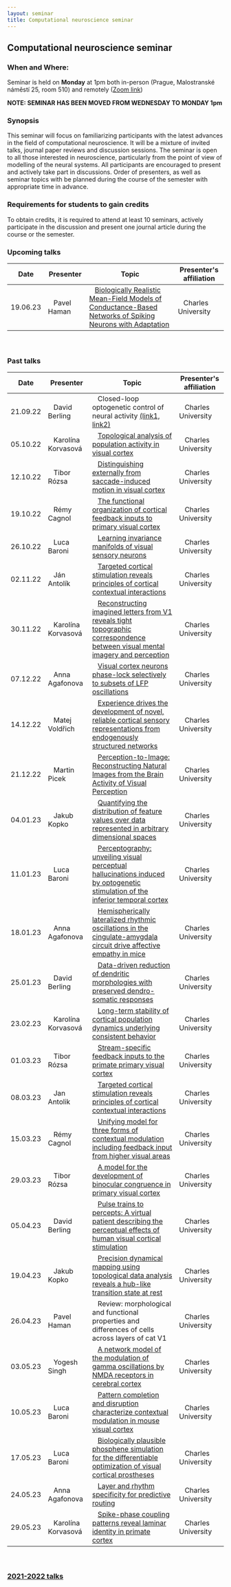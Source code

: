 ```yaml
---
layout: seminar
title: Computational neuroscience seminar
---
```


## Computational neuroscience seminar 

### When and Where: 

Seminar is held on <b>Monday</b> at 1pm both in-person (Prague, Malostranské náměstí 25, room 510) and remotely ([Zoom link](https://cuni-cz.zoom.us/j/99670017268)) 

<b>NOTE: SEMINAR HAS BEEN MOVED FROM WEDNESDAY TO MONDAY 1pm</b>



### Synopsis

This seminar will focus on familiarizing participants with the latest advances in the field of computational neuroscience. It will be a mixture of invited talks, journal paper reviews and discussion sessions. The seminar is open to all those interested in neuroscience, particularly from the point of view of modelling of the neural systems.
All participants are encouraged to present and actively take part in discussions. Order of presenters, as well as seminar topics with be planned during the course of the semester with appropriate time in advance.

### Requirements for students to gain credits

To obtain credits, it is required to attend at least 10 seminars, actively participate in the discussion and present one journal article during the course or the semester.

### Upcoming talks


|Date| Presenter | Topic  |  Presenter's affiliation |
|-------|---------------------------------|----|----|
|19.06.23| &nbsp;&nbsp;  Pavel Haman | &nbsp;&nbsp; [Biologically Realistic Mean-Field Models of Conductance-Based Networks of Spiking Neurons with Adaptation](https://direct.mit.edu/neco/article-abstract/31/4/653/8461/Biologically-Realistic-Mean-Field-Models-of?redirectedFrom=fulltext) | &nbsp;&nbsp; Charles University  |

#### &nbsp;

### Past talks

|Date| Presenter |Topic  | Presenter's affiliation |
|----|---------- |------|-------------------------|
|21.09.22 | &nbsp;&nbsp; David Berling | &nbsp;&nbsp; Closed-loop optogenetic control of neural activity  [(link1,](https://doi.org/10.1088/1741-2552/abb89c) [link2)](https://doi.org/10.1088/1741-2552/aaa506 )  | &nbsp;&nbsp; Charles University  |
|05.10.22 | &nbsp;&nbsp;  Karolína Korvasová | &nbsp;&nbsp;  [Topological analysis of population activity in visual cortex](https://www.ncbi.nlm.nih.gov/pmc/articles/PMC2924880/)| &nbsp;&nbsp;  Charles University |
|12.10.22 | &nbsp;&nbsp;  Tibor  Rózsa | &nbsp;&nbsp; [Distinguishing externally from saccade-induced motion in visual cortex](https://www.nature.com/articles/s41586-022-05196-w)  | &nbsp;&nbsp; Charles University  |
|19.10.22 | &nbsp;&nbsp;  Rémy Cagnol | &nbsp;&nbsp;  [The functional organization of cortical feedback inputs to primary visual cortex](http://petreanulab.org/wp-content/uploads/2018/10/Marques-et-al.-Nature-Neuroscience-2018.pdf)| &nbsp;&nbsp;  Charles University |
|26.10.22 | &nbsp;&nbsp;  Luca  Baroni | &nbsp;&nbsp; [Learning invariance manifolds of visual sensory neurons](https://openreview.net/forum?id=2dQyENiU330) | &nbsp;&nbsp; Charles University  |
|02.11.22 | &nbsp;&nbsp;  Ján Antolík | &nbsp;&nbsp; [Targeted cortical stimulation reveals principles of cortical contextual interactions](https://www.biorxiv.org/content/10.1101/2022.06.22.497254v1)  | &nbsp;&nbsp; Charles University  |
|30.11.22 | &nbsp;&nbsp; Karolína Korvasová | &nbsp;&nbsp; [Reconstructing imagined letters from V1 reveals tight topographic correspondence between visual mental imagery and perception](https://link.springer.com/article/10.1007/s00429-019-01828-6) | &nbsp;&nbsp; Charles University  |
|07.12.22 | &nbsp;&nbsp;  Anna Agafonova | &nbsp;&nbsp; [Visual cortex neurons phase-lock selectively to subsets of LFP oscillations](https://journals.physiology.org/doi/full/10.1152/jn.00496.2018) | &nbsp;&nbsp; Charles University  |
|14.12.22 | &nbsp;&nbsp;  Matej Voldřich | &nbsp;&nbsp; [Experience drives the development of novel, reliable cortical sensory representations from endogenously structured networks](https://www.biorxiv.org/content/10.1101/2022.11.14.516507v1)  | &nbsp;&nbsp; Charles University  |
|21.12.22 | &nbsp;&nbsp;  Martin Picek | &nbsp;&nbsp; [Perception-to-Image: Reconstructing Natural Images from the Brain Activity of Visual Perception](https://link.springer.com/article/10.1007/s10439-020-02502-3)  | &nbsp;&nbsp; Charles University  |
|04.01.23| &nbsp;&nbsp;  Jakub Kopko | &nbsp;&nbsp; [Quantifying the distribution of feature values over data represented in arbitrary dimensional spaces](https://www.biorxiv.org/content/10.1101/2022.11.23.517657v1) | &nbsp;&nbsp; Charles University  |
|11.01.23| &nbsp;&nbsp;  Luca Baroni | &nbsp;&nbsp; [Perceptography: unveiling visual perceptual hallucinations induced by optogenetic stimulation of the inferior temporal cortex](https://www.biorxiv.org/content/10.1101/2022.10.24.513337v1) | &nbsp;&nbsp; Charles University  |
|18.01.23| &nbsp;&nbsp;  Anna Agafonova | &nbsp;&nbsp; [Hemispherically lateralized rhythmic oscillations in the cingulate-amygdala circuit drive affective empathy in mice](https://www.cell.com/neuron/pdf/S0896-6273(22)01000-5.pdf) | &nbsp;&nbsp; Charles University  |
|25.01.23| &nbsp;&nbsp;  David Berling | &nbsp;&nbsp; [Data-driven reduction of dendritic morphologies with preserved dendro-somatic responses](https://elifesciences.org/articles/60936) | &nbsp;&nbsp; Charles University  |
|23.02.23| &nbsp;&nbsp;  Karolína Korvasová  | &nbsp;&nbsp; [Long-term stability of cortical population dynamics underlying consistent behavior](https://www.nature.com/articles/s41593-019-0555-4) | &nbsp;&nbsp; Charles University  |
|01.03.23| &nbsp;&nbsp;  Tibor  Rózsa  | &nbsp;&nbsp; [Stream-specific feedback inputs to the primate primary visual cortex](https://europepmc.org/backend/ptpmcrender.fcgi?accid=PMC7801467&blobtype=pdf) | &nbsp;&nbsp; Charles University  |
|08.03.23| &nbsp;&nbsp;  Jan Antolik | &nbsp;&nbsp; [Targeted cortical stimulation reveals principles of cortical contextual interactions](https://www.biorxiv.org/content/10.1101/2022.06.22.497254v1) | &nbsp;&nbsp; Charles University  |
|15.03.23 | &nbsp;&nbsp;  Rémy Cagnol | &nbsp;&nbsp;  [Unifying model for three forms of contextual modulation including feedback input from higher visual areas](https://www.biorxiv.org/content/10.1101/2022.05.27.493753v1.full.pdf)| &nbsp;&nbsp;  Charles University |
|29.03.23 | &nbsp;&nbsp;  Tibor  Rózsa | &nbsp;&nbsp; [A model for the development of binocular congruence in primary visual cortex](https://www.nature.com/articles/s41598-022-16739-6)  | &nbsp;&nbsp; Charles University  |
|05.04.23 | &nbsp;&nbsp; David Berling | &nbsp;&nbsp; [Pulse trains to percepts: A virtual patient describing the perceptual effects of human visual cortical stimulation](https://doi.org/10.1101/2023.03.18.532424) | &nbsp;&nbsp; Charles University  |
|19.04.23 | &nbsp;&nbsp; Jakub Kopko | &nbsp;&nbsp; [Precision dynamical mapping using topological data analysis reveals a hub-like transition state at rest](https://www.nature.com/articles/s41467-022-32381-2) | &nbsp;&nbsp; Charles University  |
|26.04.23 | &nbsp;&nbsp; Pavel Haman | &nbsp;&nbsp; Review: morphological and functional properties and differences of cells across layers of cat V1 | &nbsp;&nbsp; Charles University  |
|03.05.23 | &nbsp;&nbsp; Yogesh Singh | &nbsp;&nbsp; [A network model of the modulation of gamma oscillations by NMDA receptors in cerebral cortex](https://www.biorxiv.org/content/biorxiv/early/2022/10/04/2021.12.21.473671.full.pdf)  | &nbsp;&nbsp; Charles University  |
|10.05.23 | &nbsp;&nbsp; Luca Baroni | &nbsp;&nbsp; [Pattern completion and disruption characterize contextual modulation in mouse visual cortex](https://www.biorxiv.org/content/10.1101/2023.03.13.532473v1.full.pdf)  | &nbsp;&nbsp; Charles University  |
|17.05.23 | &nbsp;&nbsp; Luca Baroni | &nbsp;&nbsp; [Biologically plausible phosphene simulation for the differentiable optimization of visual cortical prostheses](https://www.biorxiv.org/content/10.1101/2022.12.23.521749v1)  | &nbsp;&nbsp; Charles University  |
|24.05.23 | &nbsp;&nbsp; Anna Agafonova | &nbsp;&nbsp; [Layer and rhythm specificity for predictive routing](https://www.pnas.org/doi/10.1073/pnas.2014868117)  | &nbsp;&nbsp; Charles University  |
|29.05.23 | &nbsp;&nbsp;  Karolína Korvasová | &nbsp;&nbsp;  [Spike-phase coupling patterns reveal laminar identity in primate cortex](https://elifesciences.org/articles/84512#fig3s6)| &nbsp;&nbsp;  Charles University |

#### &nbsp;

### [2021-2022 talks](./compneuroseminar2021.html)